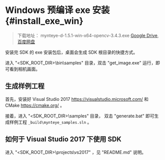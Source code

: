 # Windows 预编译 exe 安装 {#install_exe_win}

> 下载地址： mynteye-d-1.5.1-win-x64-opencv-3.4.3.exe [Google Drive](https://drive.google.com/open?id=1BICub3c_G-MK9bBEAYgkKrwOvT6f1hbF), [百度网盘](https://pan.baidu.com/s/1Enca8LbbOP21G56-iGLlpQ)

安装完 SDK 的 exe 安装包后，桌面会生成 SDK 根目录的快捷方式。

进入 "<SDK_ROOT_DIR>\bin\samples" 目录，双击 "get_image.exe" 运行，即可看到相机画面。

## 生成样例工程

首先，安装好 Visual Studio 2017 <https://visualstudio.microsoft.com/> 和 CMake <https://cmake.org/> 。

接着，进入 "<SDK_ROOT_DIR>\samples" 目录， 双击 "generate.bat" 即可生成样例工程 `_build\mynteye_samples.sln` 。

## 如何于 Visual Studio 2017 下使用 SDK

进入 "<SDK_ROOT_DIR>\projects\vs2017" ，见 "README.md" 说明。
